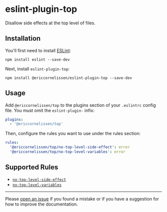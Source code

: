 # eslint-plugin-top

Disallow side effects at the top level of files.

## Installation

You'll first need to install [ESLint]:

```shell
npm install eslint --save-dev
```

Next, install `eslint-plugin-top`:

```shell
npm install @ericcornelissen/eslint-plugin-top --save-dev
```

## Usage

Add `@ericcornelissen/top` to the plugins section of your `.eslintrc` config
file. You must omit the `eslint-plugin-` infix:

```yml
plugins:
  - '@ericcornelissen/top'
```

Then, configure the rules you want to use under the rules section:

```yml
rules:
  '@ericcornelissen/top/no-top-level-side-effect': error
  '@ericcornelissen/top/no-top-level-variables': error
```

## Supported Rules

- [`no-top-level-side-effect`]
- [`no-top-level-variables`]

---

Please [open an issue] if you found a mistake or if you have a suggestion for
how to improve the documentation.

[eslint]: https://eslint.org/
[open an issue]: https://github.com/ericcornelissen/eslint-plugin-top/issues/new?labels=documentation&template=documentation.md
[`no-top-level-side-effect`]: docs/rules/no-top-level-side-effect.md
[`no-top-level-variables`]: docs/rules/no-top-level-variables.md
